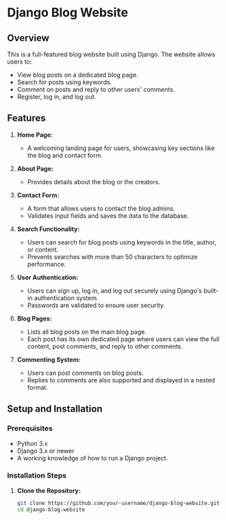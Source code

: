 # Django Blog Website

## Overview

This is a full-featured blog website built using Django. The website allows users to:

- View blog posts on a dedicated blog page.
- Search for posts using keywords.
- Comment on posts and reply to other users' comments.
- Register, log in, and log out.

## Features

1. **Home Page:**
   - A welcoming landing page for users, showcasing key sections like the blog and contact form.

2. **About Page:**
   - Provides details about the blog or the creators.

3. **Contact Form:**
   - A form that allows users to contact the blog admins.
   - Validates input fields and saves the data to the database.

4. **Search Functionality:**
   - Users can search for blog posts using keywords in the title, author, or content.
   - Prevents searches with more than 50 characters to optimize performance.

5. **User Authentication:**
   - Users can sign up, log in, and log out securely using Django's built-in authentication system.
   - Passwords are validated to ensure user security.

6. **Blog Pages:**
   - Lists all blog posts on the main blog page.
   - Each post has its own dedicated page where users can view the full content, post comments, and reply to other comments.

7. **Commenting System:**
   - Users can post comments on blog posts.
   - Replies to comments are also supported and displayed in a nested format.

## Setup and Installation

### Prerequisites

- Python 3.x
- Django 3.x or newer
- A working knowledge of how to run a Django project.

### Installation Steps

1. **Clone the Repository:**
   ```bash
   git clone https://github.com/your-username/django-blog-website.git
   cd django-blog-website
